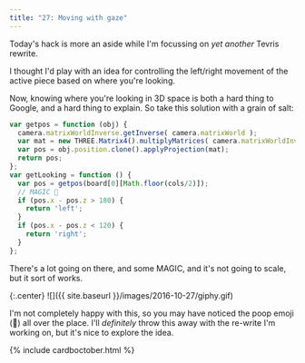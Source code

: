 ```yaml
---
title: "27: Moving with gaze"
---
```


Today's hack is more an aside while I'm focussing on _yet another_ Tevris rewrite.

<!-- more -->

I thought I'd play with an idea for controlling the left/right movement of the active piece based on where you're looking.

Now, knowing where you're looking in 3D space is both a hard thing to Google, and a hard thing to explain. So take this solution with a grain of salt:

```javascript
var getpos = function (obj) {
  camera.matrixWorldInverse.getInverse( camera.matrixWorld );
  var mat = new THREE.Matrix4().multiplyMatrices( camera.matrixWorldInverse, obj.matrixWorld );
  var pos = obj.position.clone().applyProjection(mat);
  return pos;
};
var getLooking = function () {
  var pos = getpos(board[0][Math.floor(cols/2)]);
  // MAGIC 💩
  if (pos.x - pos.z > 180) {
    return 'left';
  }
  if (pos.x - pos.z < 120) {
    return 'right';
  }
};
```

There's a lot going on there, and some MAGIC, and it's not going to scale, but it sort of works.


{:.center}
![]({{ site.baseurl }}/images/2016-10-27/giphy.gif)

I'm not completely happy with this, so you may have noticed the poop emoji (💩) all over the place. I'll _definitely_ throw this away with the re-write I'm working on, but it's nice to explore the idea.

{% include cardboctober.html %}
